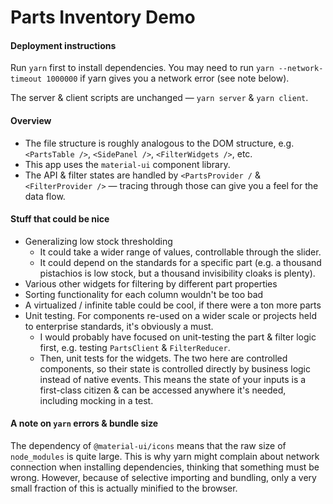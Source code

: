 # Parts Inventory Demo

#### Deployment instructions

Run `yarn` first to install dependencies. You may need to run `yarn --network-timeout 1000000` if yarn gives you a network error (see note below).

The server & client scripts are unchanged — `yarn server` & `yarn client`.

#### Overview

- The file structure is roughly analogous to the DOM structure, e.g. `<PartsTable />`, `<SidePanel />`, `<FilterWidgets />`, etc.
- This app uses the `material-ui` component library.
- The API & filter states are handled by `<PartsProvider /` & `<FilterProvider />` — tracing through those can give you a feel for the data flow.

#### Stuff that could be nice

- Generalizing low stock thresholding
  - It could take a wider range of values, controllable through the slider.
  - It could depend on the standards for a specific part (e.g. a thousand pistachios is low stock, but a thousand invisibility cloaks is plenty).
- Various other widgets for filtering by different part properties
- Sorting functionality for each column wouldn't be too bad
- A virtualized / infinite table could be cool, if there were a ton more parts
- Unit testing. For components re-used on a wider scale or projects held to enterprise standards, it's obviously a must.
  - I would probably have focused on unit-testing the part & filter logic first, e.g. testing `PartsClient` & `FilterReducer`.
  - Then, unit tests for the widgets. The two here are controlled components, so their state is controlled directly by business logic instead of native events. This means the state of your inputs is a first-class citizen & can be accessed anywhere it's needed, including mocking in a test.

#### A note on `yarn` errors & bundle size

The dependency of `@material-ui/icons` means that the raw size of `node_modules` is quite large. This is why yarn might complain about network connection when installing dependencies, thinking that something must be wrong. However, because of selective importing and bundling, only a very small fraction of this is actually minified to the browser.
